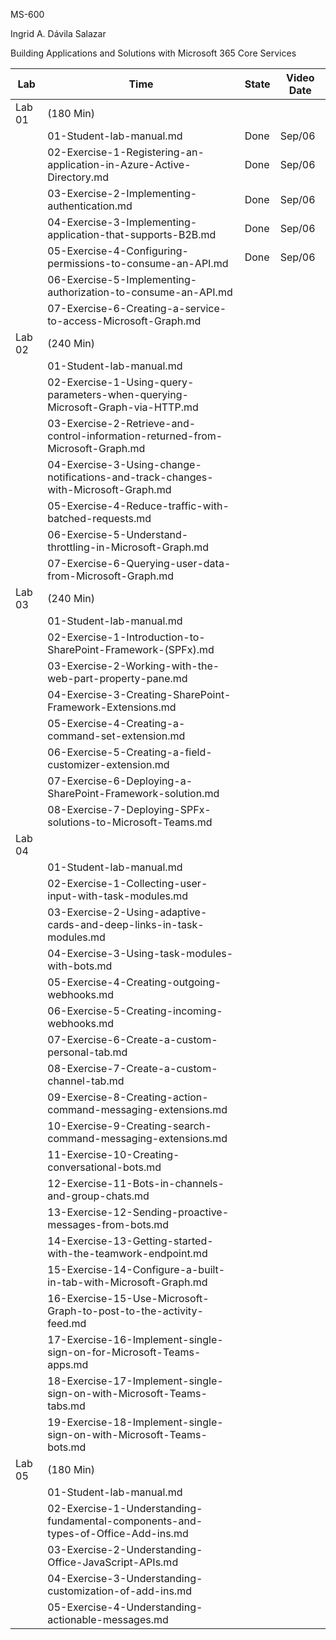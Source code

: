 MS-600

Ingrid A. Dávila Salazar

 Building Applications and Solutions with Microsoft 365 Core Services



| Lab    | Time                                                         | State | Video Date |
| ------ | ------------------------------------------------------------ | ----- | ---------- |
| Lab 01 | (180 Min)                                                    |       |            |
|        | 01-Student-lab-manual.md                                     | Done  | Sep/06     |
|        | 02-Exercise-1-Registering-an-application-in-Azure-Active-Directory.md | Done  | Sep/06     |
|        | 03-Exercise-2-Implementing-authentication.md                 | Done  | Sep/06     |
|        | 04-Exercise-3-Implementing-application-that-supports-B2B.md  | Done  | Sep/06     |
|        | 05-Exercise-4-Configuring-permissions-to-consume-an-API.md   | Done  | Sep/06     |
|        | 06-Exercise-5-Implementing-authorization-to-consume-an-API.md |       |            |
|        | 07-Exercise-6-Creating-a-service-to-access-Microsoft-Graph.md |       |            |
| Lab 02 | (240 Min)                                                    |       |            |
|        | 01-Student-lab-manual.md                                     |       |            |
|        | 02-Exercise-1-Using-query-parameters-when-querying-Microsoft-Graph-via-HTTP.md |       |            |
|        | 03-Exercise-2-Retrieve-and-control-information-returned-from-Microsoft-Graph.md |       |            |
|        | 04-Exercise-3-Using-change-notifications-and-track-changes-with-Microsoft-Graph.md |       |            |
|        | 05-Exercise-4-Reduce-traffic-with-batched-requests.md        |       |            |
|        | 06-Exercise-5-Understand-throttling-in-Microsoft-Graph.md    |       |            |
|        | 07-Exercise-6-Querying-user-data-from-Microsoft-Graph.md     |       |            |
| Lab 03 | (240 Min)                                                    |       |            |
|        | 01-Student-lab-manual.md                                     |       |            |
|        | 02-Exercise-1-Introduction-to-SharePoint-Framework-(SPFx).md |       |            |
|        | 03-Exercise-2-Working-with-the-web-part-property-pane.md     |       |            |
|        | 04-Exercise-3-Creating-SharePoint-Framework-Extensions.md    |       |            |
|        | 05-Exercise-4-Creating-a-command-set-extension.md            |       |            |
|        | 06-Exercise-5-Creating-a-field-customizer-extension.md       |       |            |
|        | 07-Exercise-6-Deploying-a-SharePoint-Framework-solution.md   |       |            |
|        | 08-Exercise-7-Deploying-SPFx-solutions-to-Microsoft-Teams.md |       |            |
| Lab 04 |                                                              |       |            |
|        | 01-Student-lab-manual.md                                     |       |            |
|        | 02-Exercise-1-Collecting-user-input-with-task-modules.md     |       |            |
|        | 03-Exercise-2-Using-adaptive-cards-and-deep-links-in-task-modules.md |       |            |
|        | 04-Exercise-3-Using-task-modules-with-bots.md                |       |            |
|        | 05-Exercise-4-Creating-outgoing-webhooks.md                  |       |            |
|        | 06-Exercise-5-Creating-incoming-webhooks.md                  |       |            |
|        | 07-Exercise-6-Create-a-custom-personal-tab.md                |       |            |
|        | 08-Exercise-7-Create-a-custom-channel-tab.md                 |       |            |
|        | 09-Exercise-8-Creating-action-command-messaging-extensions.md |       |            |
|        | 10-Exercise-9-Creating-search-command-messaging-extensions.md |       |            |
|        | 11-Exercise-10-Creating-conversational-bots.md               |       |            |
|        | 12-Exercise-11-Bots-in-channels-and-group-chats.md           |       |            |
|        | 13-Exercise-12-Sending-proactive-messages-from-bots.md       |       |            |
|        | 14-Exercise-13-Getting-started-with-the-teamwork-endpoint.md |       |            |
|        | 15-Exercise-14-Configure-a-built-in-tab-with-Microsoft-Graph.md |       |            |
|        | 16-Exercise-15-Use-Microsoft-Graph-to-post-to-the-activity-feed.md |       |            |
|        | 17-Exercise-16-Implement-single-sign-on-for-Microsoft-Teams-apps.md |       |            |
|        | 18-Exercise-17-Implement-single-sign-on-with-Microsoft-Teams-tabs.md |       |            |
|        | 19-Exercise-18-Implement-single-sign-on-with-Microsoft-Teams-bots.md |       |            |
| Lab 05 | (180 Min)                                                    |       |            |
|        | 01-Student-lab-manual.md                                     |       |            |
|        | 02-Exercise-1-Understanding-fundamental-components-and-types-of-Office-Add-ins.md |       |            |
|        | 03-Exercise-2-Understanding-Office-JavaScript-APIs.md        |       |            |
|        | 04-Exercise-3-Understanding-customization-of-add-ins.md      |       |            |
|        | 05-Exercise-4-Understanding-actionable-messages.md           |       |            |


